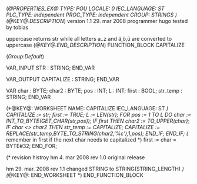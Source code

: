 (*@PROPERTIES_EX@
TYPE: POU
LOCALE: 0
IEC_LANGUAGE: ST
PLC_TYPE: independent
PROC_TYPE: independent
GROUP: STRINGS
*)
(*@KEY@:DESCRIPTION*)
version 1.1	29. mar 2008
programmer 	hugo
tested by	tobias

uppercase returns str while all letters a..z and ä,ö,ü are converted to uppercase
(*@KEY@:END_DESCRIPTION*)
FUNCTION_BLOCK CAPITALIZE

(*Group:Default*)


VAR_INPUT
	STR :	STRING;
END_VAR


VAR_OUTPUT
	CAPITALIZE :	STRING;
END_VAR


VAR
	char :	BYTE;
	char2 :	BYTE;
	pos :	INT;
	L :	INT;
	first :	BOOL;
	str_temp :	STRING;
END_VAR


(*@KEY@: WORKSHEET
NAME: CAPITALIZE
IEC_LANGUAGE: ST
*)
CAPITALIZE := str;
first := TRUE;
L := LEN(str);
FOR pos := 1 TO L DO
   	char := INT_TO_BYTE(GET_CHAR(str,pos));
	IF first THEN
		char2 := TO_UPPER(char);
    	IF char <> char2 THEN
    		str_temp := CAPITALIZE;
      		CAPITALIZE := REPLACE(str_temp,BYTE_TO_STRING(char2,'%c'),1,pos);
		END_IF;
	END_IF;
	(* remember in first if the next char needs to capitalized *)
	first := char = BYTE#32;
END_FOR;

(* revision histroy
hm		4. mar 2008	rev 1.0
	original release

hm	29. mar. 2008	rev 1.1
	changed STRING to STRING(STRING_LENGTH)
*)
(*@KEY@: END_WORKSHEET *)
END_FUNCTION_BLOCK
